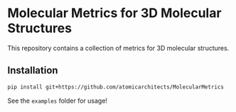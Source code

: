 # Molecular Metrics for 3D Molecular Structures

This repository contains a collection of metrics for 3D molecular structures. 

## Installation

```bash
pip install git+https://github.com/atomicarchitects/MolecularMetrics
```

See the `examples` folder for usage!